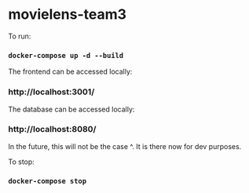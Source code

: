 # movielens-team3

To run:
### `docker-compose up -d --build`

The frontend can be accessed locally:
### http://localhost:3001/

The database can be accessed locally:
### http://localhost:8080/

In the future, this will not be the case ^. It is there now for dev purposes.

To stop:
### `docker-compose stop`